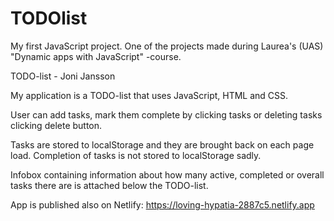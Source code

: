 # TODOlist
My first JavaScript project. One of the projects made during Laurea's (UAS) "Dynamic apps with JavaScript" -course. 

TODO-list - Joni Jansson

My application is a TODO-list that uses JavaScript, HTML and CSS.

User can add tasks, mark them complete by clicking tasks or deleting tasks clicking delete button.

Tasks are stored to localStorage and they are brought back on each page load. Completion of tasks is not stored to localStorage sadly.

Infobox containing information about how many active, completed or overall tasks there are is attached below the TODO-list. 

App is published also on Netlify: https://loving-hypatia-2887c5.netlify.app


